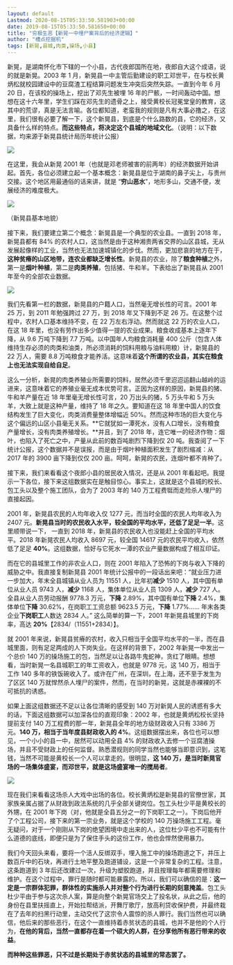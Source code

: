 ```yaml
---
layout: default
Lastmod: 2020-08-15T05:33:50.581903+00:00
date: 2019-08-15T05:33:50.581650+00:00
title: "穷极生恶【新晃一中埋尸案背后的经济逻辑】"
author: "槽点挖掘机"
tags: [新晃,县城,肉类,操场,小县]
---
```


新晃，是湖南怀化市下辖的一个小县，古代夜郎国所在地，夜郎自大这个成语，说的就是新晃。2003 年 1 月，新晃县一中主管后勤建设的职工邓世平，在与校长黄炳松就校园建设中的豆腐渣工程结算问题发生冲突后突然失踪。一直到今年 6 月 20 日，在该校的操场上，挖出了邓先生被埋 16 年的尸骸，一时间轰动中国。想想在这十六年里，学生们踩在邓先生的遗骨之上，接受黄校长冠冕堂皇的教育，这其中的荒谬，真是无法言喻。各位都知道，老蛮我的规则是凡有大事必撸之，在这里，我们很有必要了解一下，这个新晃县，到底是个什么路数的县，它的经济，又具备什么样的特点。**而这些特点，将决定这个县城的地域文化**。（说明：以下数据，均来源于新晃县统计局历年统计公报）

![](https://images.weserv.nl/?url=https%3A//ressrc.com/wp-content/uploads/2019/06/20190624165127.jpg)

在这里，我会从新晃 2001 年（也就是邓老师被害的前两年）的经济数据开始讲起。首先，各位必须建立起一个基本概念：新晃县是位于湖南的鼻子尖上，与贵州交接。这个地区用最通俗的话来讲，就是 “**穷山恶水**”，地形多山，交通不便，发展经济的难度极大。

![](https://images.weserv.nl/?url=https%3A//ressrc.com/wp-content/uploads/2019/06/20190624165101.jpg)

（新晃县基本地貌）

接下来，我们要建立第二个概念：新晃县是一个典型的农业县。一直到 2018 年，新晃县都有 84% 的农村人口，这当然是由于这种湘贵两省交界的山区县城，无从发展起像样的工业，当然也无法加速城镇化的步伐。然而，更加悲哀的地方在于，**这种贫瘠的山区地带，连农业都缺乏增长性**。新晃县的农业，除了**粮食种植**之外，第一是**烟叶种植**，第二是**肉类养殖**，包括猪、牛和羊。下表给出了新晃县从 2001 年至今的全部农业数据。

![](https://images.weserv.nl/?url=https%3A//ressrc.com/wp-content/uploads/2019/06/20190624165017.jpg)

我们先看第一栏的数据，新晃县的户籍人口，当然毫无增长性的可言。2001 年 25 万，到 2011 年勉强跨过 27 万，到 2018 年又下降到不足 26 万。在这整个过程中，农村人口基本维持不变，在 22 万左右浮动。然而就这 22 万的农业人口，在这 18 年里，也没有劳作出多少值得一提的农业成果。粮食收成基本上逐年下降，从 9.6 万吨下降到 7.7 万吨。以中国年人均粮食消耗量 400 公斤（包含人体维持生存必须的肉类和油类，所必须消耗的饲料用粮与油料用粮）计，新晃县的 22 万人，需要 8.8 万吨粮食才能养活。这意味着**这个所谓的农业县，其实在粮食上也无法实现自给自足**。

这么一分析，新晃的肉类养殖业所需要的饲料，居然必须千里迢迢运翻山越岭的运进来，这意味着它的养殖业毫无成本优势可言。正因为这样的原因，新晃县的猪、牛和羊产量在近 18 年里毫无增长性可言，20 万出头的猪，5 万头牛和 5 万头羊，大致上就是这种产量，维持了 18 年之久。要知道在这 18 年里中国人的饮食结构发生了巨大变化，肉类消费量整体增幅近 50%。然而这种市场的巨大变化与这个偏远的山区小县毫无关系。**它就犹如一潭死水，没有人口增长，没有粮食产量增长，没有肉类养殖增长。**并且，到了 2018 年，连它唯一的经济作物：烟叶，也陷入了死亡之中，产量从此前的数百吨剧烈下降到仅 20 吨。我查阅了一下统计公报，这个数据并不是误报，而是由于烟叶种植面积发生了剧烈缩减：从 2017 年的 3900 亩下降到仅仅 200 亩。呵呵，新晃的农民，连烟叶都不肯种了。

接下来，我们来看看这个夜郎小县的居民收入情况，还是从 2001 年看起吧。我提示一下各位，接下来这组数据实在是触目惊心。事实上，这就是这个县城的校长、包工头以及整个施工团队，会为了 2003 年的 140 万工程费铤而走险杀人埋尸的直接起因。

2001 年，新晃县农民的人均年收入仅 1277 元，而当时全国的农民人均年收入为 2407 元。**新晃县当时的农民收入水平，较全国的平均水平，还低了足足一半**。这里顺带说一下， 一直到 2018 年，新晃县的农民收入也没能赶上全国的平均水平。2018 年新晃农民人均收入 8697 元，较全国 14617 元的农民平均收入，依然低了足足 **40%**。这组数据，恰好与它死水一潭的农业产量数据构成了相互印证。

而在它的县城里工作的非农业人口，则在 2001 年陷入了恐怖的下岗与收入下降的威胁之中。我直接复制新晃县 2001 年统计公报中的一段话出来吧：“就业压力进一步加大，年末全县城镇从业人员为 11551 人，比年初**减少** 1510 人，其中国有单位从业人员 9743 人，**减少** 1168 人，集体单位从业人员 1309 人，**减少** 727 人。全县从业人员劳动报酬 9778.3 万元，**下降** 2.89%，其中国有单位**下降** 2.4%，集体单位**下降** 30.62%，在岗职工工资总额 9623.5 万元，**下降** 1.77%…… 年末各类企业**下岗职工**人数达 2834 人。” 这么简单的算一下，2001 年新晃县城里的下岗率，高达 **20%**【2834/（11551+2834）】。

就 2001 年来说，新晃县贫瘠的农村，收入只相当于全国平均水平的一半，而在县城里面，则有足足两成的人下岗失业。在这样的背景下，2002 年新晃一中发出一个总价 140 万的操场施工的包，当然足以让各路牛鬼蛇神，贪红了眼睛。想想看，当时新晃一名县城职工的年工资收入，也就是 9778 元，这 140 万，相当于工作 140 多年的铁饭碗收入了。或许在广州，在深圳，在上海，还不至于发生为了区区 140 万就悍然杀人埋尸的案件，然而，在当时的新晃，这就是赤裸裸的不可抵抗的诱惑。

如果上面这组数据还不足以让各位清晰的感受到 140 万对新晃人民的诱惑有多大的话，下面这组数据可以加深各位的直观印象：2002 年，也就是黄炳松校长坚持提前支付 140 万工程费的那一年，新晃县全年的地方级财政收入只有 3386 万元。**140 万，相当于当年度县财政收入的 4%**。这组数据摆出来，各位也可以想见，一个小小的县一中，居然可以动用全县 4% 的财政收入去修一个豆腐渣操场，并且不受财政上的任何监督。熟悉潜规则的同学当然也能够当即意识到，这笔钱，当然不可能是黄校长一个人可以拿走的。很明显，**这 140 万，是当时新晃官场的一场集体盛宴，而邓世平，就是这场盛宴唯一的搅局者**。

![](https://images.weserv.nl/?url=https%3A//ressrc.com/wp-content/uploads/2019/06/20190624164949.jpg)

现在我们来看看这场杀人大戏中出场的各位。校长黄炳松是新晃县的官僚世家，其家族亲属占据了从财政到政法系统的几乎全部关键岗位。包工头杜少平是黄校长的外甥，在 2001 年下岗（对，他就是全县五分之一的下岗职工之一）。下岗后他开了个工程公司，接下来的第一宗业务，就是这个学校的 140 万操场施工工程。毫无疑问，对于一个刚刚从下岗的绝望困境中走出来的人，这位杜少平也不可能有什么道德的底线，即便只是为了保住手头的这份工作，他也会悍然使用暴力。

我们今天回头来看，要将一个活人反绑双手，埋入施工中的操场跑道之下，并压上数百斤中的石块，再进行土地平整及跑道铺设，这是一个非常复杂的工程。注意，这条跑道到 3 年后还改建过一次，升级为塑胶跑道，并且按理每年都需要修理和维护。在这个过程中，罪行是随时都可能暴露的。所以，我们可以确信的是：**这一定是一宗群体犯罪，群体性的实施杀人并对整个行为进行长期的刻意掩盖**。包工头杜少平由于参与这次杀人案，算是向整个新晃官场交上了投名状，从此之后，他的身份在县里扶摇直上，开始拉帮结派，开舞厅歌厅，放高利贷收保护费，并最终栽在了去年的扫黑行动里，主动交代了这宗令人震惊的杀人罪行。我们当然也可以确信，他后来的那些恶行，在这个一直维持着赤贫状态的县城，也并不是他的个人行为，**在他的背后，当然一直都存在着一个硕大的人群，在分享他所有恶行带来的收益**。

**而****种种****这些罪恶，只不过是长期处于赤贫状态的县城里的常态罢了。**
